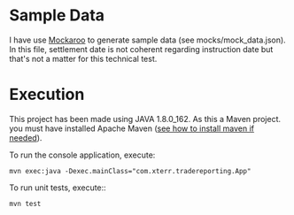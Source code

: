 # Sample Data
I have use [Mockaroo](https://www.mockaroo.com/) to generate sample data (see mocks/mock_data.json).
In this file, settlement date is not coherent regarding instruction date but that's not a matter for this technical test.

# Execution
This project has been made using JAVA 1.8.0_162.
As this a Maven project. you must have installed Apache Maven ([see how to install maven if needed](https://maven.apache.org/install.html)).

To run the console application, execute:

`mvn exec:java -Dexec.mainClass="com.xterr.tradereporting.App"`

To run unit tests, execute::

`mvn test`

